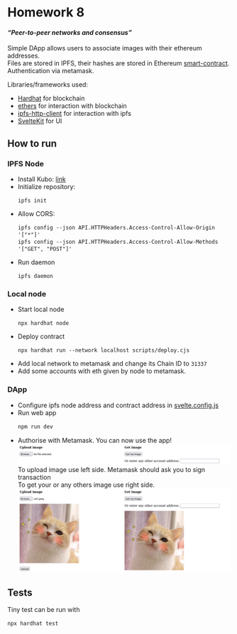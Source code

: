 # Homework 8

#### _“Peer-to-peer networks and consensus”_

Simple DApp allows users to associate images with their ethereum addresses.  
Files are stored in IPFS, their hashes are stored in Ethereum [smart-contract](contracts/IPFSMapping.sol).  
Authentication via metamask.

Libraries/frameworks used:
+ [Hardhat](https://hardhat.org/) for blockchain
+ [ethers](https://docs.ethers.org/v5/) for interaction with blockchain
+ [ipfs-http-client](https://github.com/ipfs/js-ipfs/tree/master/packages/ipfs-http-client#readme) for interaction with ipfs
+ [SvelteKit](https://kit.svelte.dev/) for UI

## How to run

### IPFS Node

+ Install Kubo: [link](https://docs.ipfs.tech/install/command-line/)
+ Initialize repository:
  ```shell
  ipfs init
  ```
+ Allow CORS:
  ```shell
  ipfs config --json API.HTTPHeaders.Access-Control-Allow-Origin '["*"]'
  ipfs config --json API.HTTPHeaders.Access-Control-Allow-Methods '["GET", "POST"]'
  ```
+ Run daemon
  ```shell
  ipfs daemon
  ```
  
### Local node
+ Start local node
  ```shell
  npx hardhat node
  ```
+ Deploy contract
  ```shell
  npx hardhat run --network localhost scripts/deploy.cjs
  ```
+ Add local network to metamask and change its Chain ID to `31337`
+ Add some accounts with eth given by node to metamask.

### DApp

+ Configure ipfs node address and contract address in [svelte.config.js](svelte.config.js)
+ Run web app
  ```bash
  npm run dev
  ```
+ Authorise with Metamask. You can now use the app!
  ![DApp screenshot](dapp.png)
  To upload image use left side. Metamask should ask you to sign transaction  
  To get your or any others image use right side.
  ![DApp screenshot with images](dapp2.png)

## Tests
Tiny test can be run with 
```shell
npx hardhat test
```